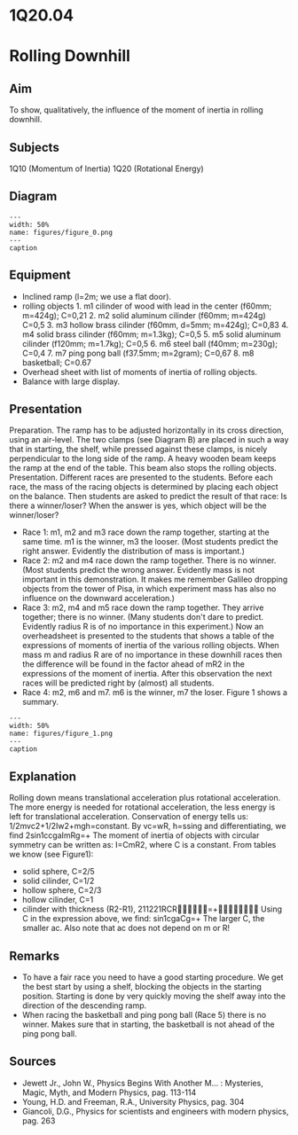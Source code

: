 # 1Q20.04 
  # Rolling Downhill 
    
  
## Aim   
 To show, qualitatively, the influence of the moment of inertia in rolling downhill.    
  
## Subjects   
 1Q10 (Momentum of Inertia) 1Q20 (Rotational Energy)   
  
## Diagram   
   
```{figure} figures/figure_0.png  
---  
width: 50%  
name: figures/figure_0.png  
---  
caption  
``` 
      
  
## Equipment   
 
 *  Inclined ramp (l=2m; we use a flat door). 
 *  rolling objects 1. m1 cilinder of wood with lead in the center (f60mm; m=424g); C=0,21 2. m2 solid aluminum cilinder (f60mm; m=424g) C=0,5 3. m3 hollow brass cilinder (f60mm, d=5mm; m=424g); C=0,83 4. m4 solid brass cilinder (f60mm; m=1.3kg); C=0,5 5. m5 solid aluminum cilinder (f120mm; m=1.7kg); C=0,5 6. m6 steel ball (f40mm; m=230g); C=0,4 7. m7 ping pong ball (f37.5mm; m=2gram); C=0,67 8. m8 basketball; C=0.67 
 *  Overhead sheet with list of moments of inertia of rolling objects. 
 *  Balance with large display.
     
  
## Presentation   
 Preparation. The ramp has to be adjusted horizontally in its cross direction, using an air-level. The two clamps (see Diagram B) are placed in such a way that in starting, the shelf, while pressed against these clamps, is nicely perpendicular to the long side of the ramp. A heavy wooden beam keeps the ramp at the end of the table. This beam also stops the rolling objects. Presentation. Different races are presented to the students. Before each race, the mass of the racing objects is determined by placing each object on the balance. Then students are asked to predict the result of that race: Is there a winner/loser? When the answer is yes, which object will be the winner/loser? 
 *  Race 1: m1, m2 and m3 race down the ramp together, starting at the same time. m1 is the winner, m3 the looser. (Most students predict the right answer. Evidently the distribution of mass is important.) 
 *  Race 2: m2 and m4 race down the ramp together. There is no winner. (Most students predict the wrong answer. Evidently mass is not important in this demonstration. It makes me remember Galileo dropping objects from the tower of Pisa, in which experiment mass has also no influence on the downward acceleration.) 
 *  Race 3: m2, m4 and m5 race down the ramp together. They arrive together; there is no winner. (Many students don't dare to predict. Evidently radius R is of no importance in this experiment.) Now an overheadsheet is presented to the students that shows a table of the expressions of moments of inertia of the various rolling objects. When mass m and radius R are of no importance in these downhill races then the difference will be found in the factor ahead of mR2 in the expressions of the moment of inertia. After this observation the next races will be predicted right by (almost) all students. 
 *  Race 4: m2, m6 and m7. m6 is the winner, m7 the loser. Figure 1 shows a summary.    
```{figure} figures/figure_1.png  
---  
width: 50%  
name: figures/figure_1.png  
---  
caption  
```
 
   
  
## Explanation   
 Rolling down means translational acceleration plus rotational acceleration. The more    energy is needed for rotational acceleration, the less energy is left for translational acceleration. Conservation of energy tells us: 1/2mvc2+1/2Iw2+mgh=constant. By vc=wR, h=ssing and differentiating, we find 2sin1ccgaImRg=+ The moment of inertia of objects with circular symmetry can be written as: I=CmR2, where C is a constant. From tables we know (see Figure1): 
 *  solid sphere, C=2/5 
 *  solid cilinder, C=1/2 
 *  hollow sphere, C=2/3 
 *  hollow cilinder, C=1 
 *  cilinder with thickness (R2-R1), 211221RCR=+  Using C in the expression above, we find: sin1cgaCg=+  The larger C, the smaller ac. Also note that ac does not depend
 on m or R!    
  
## Remarks   
 
 *  To have a fair race you need to have a good starting procedure. We get the best start by using a shelf, blocking the objects in the starting position. Starting is done by very quickly moving the shelf away into the direction of the descending ramp. 
 *  When racing the basketball and ping pong ball (Race 5) there is no winner. Makes sure that in starting, the basketball is not
 ahead of the ping pong ball.   
  
## Sources   
 
 *  Jewett Jr., John W., Physics Begins With Another M... : Mysteries, Magic, Myth, and Modern Physics, pag. 113-114 
 *  Young, H.D. and Freeman, R.A., University Physics, pag. 304 
 *  Giancoli, D.G., Physics for scientists and engineers with modern physics, pag. 263
  